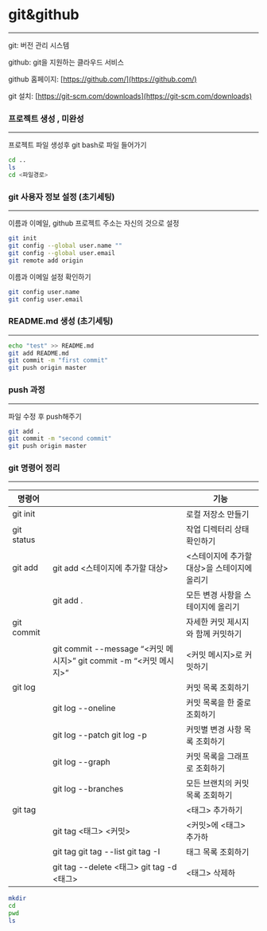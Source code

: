 # git&github

---

git: 버전 관리 시스템

github: git을 지원하는 클라우드 서비스

github 홈페이지: [https://github.com/](https://github.com/)

git 설치: [https://git-scm.com/downloads](https://git-scm.com/downloads)

### 프로젝트 생성 , 미완성

---

프로젝트 파일 생성후 git bash로 파일 들어가기

```bash
cd ..
ls
cd <파일경로>
```

### git 사용자 정보 설정 (초기세팅)

---

이름과 이메일, github 프로젝트 주소는  자신의 것으로 설정

```bash
git init
git config --global user.name ""
git config --global user.email 
git remote add origin 
```

이름과 이메일 설정 확인하기

```bash
git config user.name                
git config user.email
```

### README.md 생성 (초기세팅)

---

```bash
echo "test" >> README.md 
git add README.md
git commit -m "first commit"
git push origin master
```

### push 과정

---

파일 수정 후 push해주기 

```bash
git add .
git commit -m "second commit"
git push origin master
```

### git 명령어 정리

---

| 명령어 |  | 기능 |
| --- | --- | --- |
| git init |  | 로컬 저장소 만들기 |
| git status |  | 작업 디렉터리 상태 확인하기 |
| git add | git add <스테이지에 추가할 대상> | <스테이지에 추가할 대상>을 스테이지에 올리기 |
|  | git add . | 모든 변경 사항을 스테이지에 올리기 |
| git commit |  | 자세한 커밋 제시지와 함께 커밋하기 |
|  | git commit --message “<커밋 메시지>”               git commit -m “<커밋 메시지>” | <커밋 메시지>로 커밋하기 |
| git log |  | 커밋 목록 조회하기 |
|  | git log --oneline | 커밋 목록을 한 줄로 조회하기 |
|  | git log --patch                                                        git log -p | 커밋별 변경 사항 목록 조회하기 |
|  | git log --graph | 커밋 목록을 그래프로 조회하기 |
|  | git log --branches | 모든 브랜치의 커밋 목록 조회하기 |
| git tag |  | <태그> 추가하기 |
|  | git tag <태그> <커밋> | <커밋>에 <태그> 추가하  |
|  | git tag                                                                     git tag --list                                                              git tag -I | 태그 목록 조회하기 |
|  | git tag --delete <태그>                                         git tag -d <태그> | <태그> 삭제하 |

```bash
mkdir 
cd
pwd
ls
```